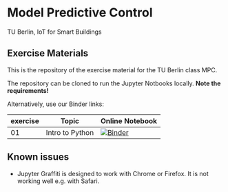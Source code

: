 # Model Predictive Control
TU Berlin, IoT for Smart Buildings

## Exercise Materials

This is the repository of the exercise material for the TU Berlin class MPC.

The repository can be cloned to run the Jupyter Notbooks locally.
**Note the requirements!**

Alternatively, use our Binder links:

| exercise  | Topic  | Online Notebook  |
|---|---|---|
| 01  | Intro to Python | [![Binder](https://mybinder.org/badge_logo.svg)](https://mybinder.org/v2/gh/4flixt/TUB_IoT_MPC20/master?filepath=E1%2F01_Introduction.ipynb)  |

## Known issues

- Jupyter Graffiti is designed to work with Chrome or Firefox. It is not working well e.g. with Safari.

